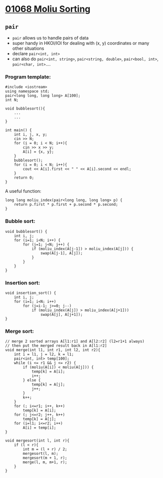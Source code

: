 # [01068 Moliu Sorting](https://judge.hkoi.org/task/01068)
## `pair`
- `pair` allows us to handle pairs of data
- super handy in HKOI/IOI for dealing with (x, y) coordinates or many other situations
- declare `pair<int, int>`
- can also do `pair<int, string>`, `pair<string, double>`, `pair<bool, int>`, `pair<char, int>`....

### Program template:
```
#include <iostream>
using namespace std;
pair<long long, long long> A[100];
int N;

void bubblesort(){
    ...
    ...
}

int main() {
    int i, j, x, y;
    cin >> N;
    for (i = 0; i < N; i++){
        cin >> x >> y;
        A[i] = {x, y};
    }
    bubblesort();
    for (i = 0; i < N; i++){
        cout << A[i].first << " " << A[i].second << endl;
    }
    return 0;
}
```
A useful function:
```
long long moliu_index(pair<long long, long long> p) {
    return p.first * p.first + p.second * p.second;
}
```
### Bubble sort:
```
void bubblesort() {
    int i, j;
    for (i=1; i<N; i++) {
        for (j=1; j<N; j++) {
            if (moliu_index(A[j-1]) > moliu_index(A[j])) {
                swap(A[j-1], A[j]);
            }
        }
    }
}
```
### Insertion sort:
```
void insertion_sort() {
    int i, j;
    for (i=1; i<N; i++)
        for (j=i-1; j>=0; j--)
            if (moliu_index(A[j]) > moliu_index(A[j+1]))
                swap(A[j], A[j+1]);
}
```

### Merge sort:
```
// merge 2 sorted arrays A[l1:r1] and A[l2:r2] (l2=r1+1 always)
// then put the merged result back in A[l1:r2]
void merge(int l1, int r1, int l2, int r2){
    int i = l1, j = l2, k = l1;
    pair<int, int> temp[100];
    while (i <= r1 && j <= r2) {
        if (moliu(A[i]) < moliu(A[j])) {
            temp[k] = A[i];
            i++;
        } else {
            temp[k] = A[j];
            j++;
        }
        k++;
    }
    for (; i<=r1; i++, k++)
        temp[k] = A[i];
    for (; j<=r2; j++, k++)
        temp[k] = A[j];
    for (i=l1; i<=r2; i++)
        A[i] = temp[i];
}

void mergesort(int l, int r){
    if (l < r){
        int m = (l + r) / 2;
        mergesort(l, m);
        mergesort(m + 1, r);
        merge(l, m, m+1, r);
    }
}
```
